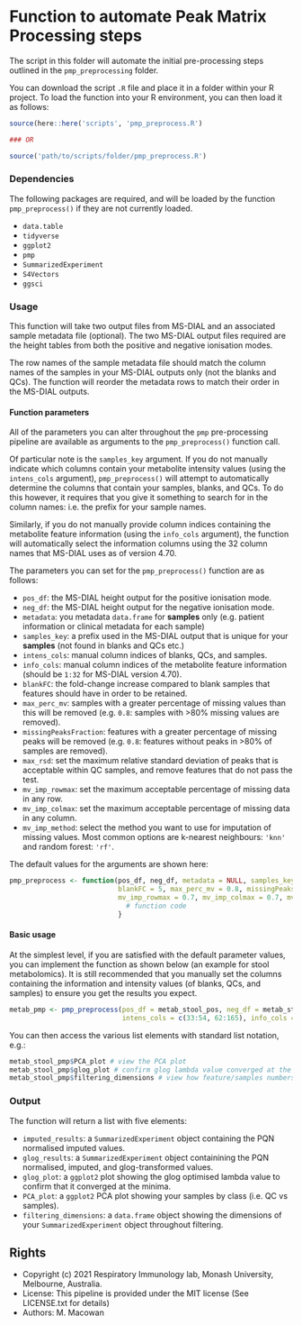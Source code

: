 # Function to automate Peak Matrix Processing steps

The script in this folder will automate the initial pre-processing steps outlined in the `pmp_preprocessing` folder.

You can download the script `.R` file and place it in a folder within your R project.
To load the function into your R environment, you can then load it as follows:

```r
source(here::here('scripts', 'pmp_preprocess.R')

### OR

source('path/to/scripts/folder/pmp_preprocess.R')
```

### Dependencies

The following packages are required, and will be loaded by the function `pmp_preprocess()` if they are not currently loaded.

- `data.table`
- `tidyverse`
- `ggplot2`
- `pmp`
- `SummarizedExperiment`
- `S4Vectors`
- `ggsci`

### Usage

This function will take two output files from MS-DIAL and an associated sample metadata file (optional).
The two MS-DIAL output files required are the height tables from both the positive and negative ionisation modes.

The row names of the sample metadata file should match the column names of the samples in your MS-DIAL outputs only (not the blanks and QCs).
The function will reorder the metadata rows to match their order in the MS-DIAL outputs.

#### Function parameters

All of the parameters you can alter throughout the `pmp` pre-processing pipeline are available as arguments to the `pmp_preprocess()` function call.

Of particular note is the `samples_key` argument. 
If you do not manually indicate which columns contain your metabolite intensity values (using the `intens_cols` argument),
`pmp_preprocess()` will attempt to automatically determine the columns that contain your samples, blanks, and QCs.
To do this however, it requires that you give it something to search for in the column names: i.e. the prefix for your sample names.

Similarly, if you do not manually provide column indices containing the metabolite feature information (using the `info_cols` argument),
the function will automatically select the information columns using the 32 column names that MS-DIAL uses as of version 4.70.

The parameters you can set for the `pmp_preprocess()` function are as follows:

- `pos_df`: the MS-DIAL height output for the positive ionisation mode.
- `neg_df`: the MS-DIAL height output for the negative ionisation mode.
- `metadata`: you metadata `data.frame` for __samples__ only (e.g. patient information or clinical metadata for each sample)
- `samples_key`: a prefix used in the MS-DIAL output that is unique for your __samples__ (not found in blanks and QCs etc.)
- `intens_cols`: manual column indices of blanks, QCs, and samples.
- `info_cols`: manual column indices of the metabolite feature information (should be `1:32` for MS-DIAL version 4.70).
- `blankFC`: the fold-change increase compared to blank samples that features should have in order to be retained.
- `max_perc_mv`: samples with a greater percentage of missing values than this will be removed (e.g. `0.8`: samples with >80% missing values are removed).
- `missingPeaksFraction`: features with a greater percentage of missing peaks will be removed (e.g. `0.8`: features without peaks in >80% of samples are removed).
- `max_rsd`: set the maximum relative standard deviation of peaks that is acceptable within QC samples, and remove features that do not pass the test.
- `mv_imp_rowmax`: set the maximum acceptable percentage of missing data in any row.
- `mv_imp_colmax`: set the maximum acceptable percentage of missing data in any column.
- `mv_imp_method`: select the method you want to use for imputation of missing values. Most common options are k-nearest neighbours: `'knn'` and random forest: `'rf'`.

The default values for the arguments are shown here:

```r
pmp_preprocess <- function(pos_df, neg_df, metadata = NULL, samples_key = 'Sample', intens_cols = NULL, info_cols = NULL,
                           blankFC = 5, max_perc_mv = 0.8, missingPeaksFraction = 0.8, max_rsd = 25, 
                           mv_imp_rowmax = 0.7, mv_imp_colmax = 0.7, mv_imp_method = 'knn'){
                             # function code
                           }
```

#### Basic usage

At the simplest level, if you are satisfied with the default parameter values, you can implement the function as shown below (an example for stool metabolomics).
It is still recommended that you manually set the columns containing the information and intensity values (of blanks, QCs, and samples) to ensure you get the results you expect.

```r
metab_pmp <- pmp_preprocess(pos_df = metab_stool_pos, neg_df = metab_stool_neg, samples_key = 'Stool',
                            intens_cols = c(33:54, 62:165), info_cols = 1:32)
```

You can then access the various list elements with standard list notation, e.g.:

```r
metab_stool_pmp$PCA_plot # view the PCA plot
metab_stool_pmp$glog_plot # confirm glog lambda value converged at the minima
metab_stool_pmp$filtering_dimensions # view how feature/samples numbers decreased with filtering
```

### Output

The function will return a list with five elements:

- `imputed_results`: a `SummarizedExperiment` object containing the PQN normalised imputed values.
- `glog_results`: a `SummarizedExperiment` object containining the PQN normalised, imputed, and glog-transformed values.
- `glog_plot`: a `ggplot2` plot showing the glog optimised lambda value to confirm that it converged at the minima.
- `PCA_plot`: a `ggplot2` PCA plot showing your samples by class (i.e. QC vs samples).
- `filtering_dimensions`: a `data.frame` object showing the dimensions of your `SummarizedExperiment` object throughout filtering.

## Rights

* Copyright (c) 2021 Respiratory Immunology lab, Monash University, Melbourne, Australia.
* License: This pipeline is provided under the MIT license (See LICENSE.txt for details)
* Authors: M. Macowan
